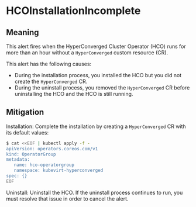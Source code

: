 # HCOInstallationIncomplete
<!-- Edited: apinnick@redhat.com, Aug 2022 --> 

## Meaning
This alert fires when the HyperConverged Cluster Operator (HCO) runs for more than an hour without a `HyperConverged` custom resource (CR).

This alert has the following causes:

- During the installation process, you installed the HCO but you did not create the `HyperConverged` CR.
- During the uninstall process, you removed the `HyperConverged` CR before uninstalling the HCO and the HCO is still running.

## Mitigation

Installation: Complete the installation by creating a `HyperConverged` CR with its default values:

```bash
$ cat <<EOF | kubectl apply -f -
apiVersion: operators.coreos.com/v1
kind: OperatorGroup
metadata:
   name: hco-operatorgroup
   namespace: kubevirt-hyperconverged
spec: {}
EOF
```

Uninstall: Uninstall the HCO. If the uninstall process continues to run, you must resolve that issue in order to cancel the alert.
